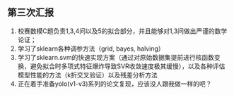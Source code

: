 ## 第三次汇报
1. 校赛数模C题负责1,3,4问以及5的拟合部分，并且能够对1,3问做出严谨的数学论证；
2. 学习了sklearn各种调参方法（grid, bayes, halving）
3. 学习了sklearn.svm的快速实现方案（通过对原始数据集提前进行核函数变换，避免拟合时多项式特征爆炸导致SVR收敛速度极其缓慢），以及各种评估模型性能的方法（k折交叉验证）以及残差分析方法
4. 正在着手准备yolo(v1-v3)系列的论文复现，应该没人跟我做一样的吧？

